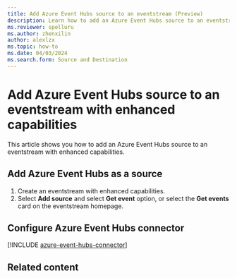 ```yaml
---
title: Add Azure Event Hubs source to an eventstream (Preview)
description: Learn how to add an Azure Event Hubs source to an eventstream with enhanced capabilities.
ms.reviewer: spelluru
ms.author: zhenxilin
author: alexlzx
ms.topic: how-to
ms.date: 04/03/2024
ms.search.form: Source and Destination
---
```


# Add Azure Event Hubs source to an eventstream with enhanced capabilities
This article shows you how to add an Azure Event Hubs source to an eventstream with enhanced capabilities. 

## Add Azure Event Hubs as a source 

1. Create an eventstream with enhanced capabilities. 
1. Select **Add source** and select **Get event** option, or select the **Get events** card on the eventstream homepage.


## Configure Azure Event Hubs connector
[!INCLUDE [azure-event-hubs-connector](./includes/azure-event-hubs-source-connector.md)]

## Related content

